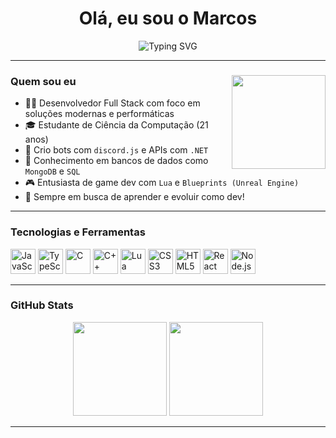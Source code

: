 <h1 align="center">Olá, eu sou o Marcos</h1>

<p align="center">
  <img src="https://readme-typing-svg.demolab.com?font=Fira+Code&size=22&pause=1000&color=FF0000&center=true&vCenter=true&width=480&lines=Desenvolvedor+Full+Stack;Entusiasta+em+Tecnologia" alt="Typing SVG" />
</p>

---

### Quem sou eu <img align="right" height="150" src="https://media.discordapp.net/attachments/1291137666754019437/1332418906349899923/unnamed-art-scale-6_00x-Blysen.jpeg?ex=683211ce&is=6830c04e&hm=2df6f3fbc4bdfa93908fd3c390034a75cb49b4bb2bb46cdf31d991cb0cca3b6c&=&format=webp&width=1006&height=1006" />

- 👨‍💻 Desenvolvedor Full Stack com foco em soluções modernas e performáticas  
- 🎓 Estudante de Ciência da Computação (21 anos)  
- 🤖 Crio bots com `discord.js` e APIs com `.NET`  
- 💾 Conhecimento em bancos de dados como `MongoDB` e `SQL`  
- 🎮 Entusiasta de game dev com `Lua` e `Blueprints (Unreal Engine)`  
- 🧠 Sempre em busca de aprender e evoluir como dev!

---

### Tecnologias e Ferramentas

<div align="left">
  <img src="https://cdn.jsdelivr.net/gh/devicons/devicon/icons/javascript/javascript-original.svg" height="40" alt="JavaScript" />
  <img src="https://cdn.jsdelivr.net/gh/devicons/devicon/icons/typescript/typescript-original.svg" height="40" alt="TypeScript" />
  <img src="https://cdn.jsdelivr.net/gh/devicons/devicon/icons/c/c-original.svg" height="40" alt="C" />
  <img src="https://cdn.jsdelivr.net/gh/devicons/devicon/icons/cplusplus/cplusplus-original.svg" height="40" alt="C++" />
  <img src="https://cdn.jsdelivr.net/gh/devicons/devicon/icons/lua/lua-original.svg" height="40" alt="Lua" />
  <img src="https://cdn.jsdelivr.net/gh/devicons/devicon/icons/css3/css3-original.svg" height="40" alt="CSS3" />
  <img src="https://cdn.jsdelivr.net/gh/devicons/devicon/icons/html5/html5-original.svg" height="40" alt="HTML5" />
  <img src="https://cdn.jsdelivr.net/gh/devicons/devicon/icons/react/react-original.svg" height="40" alt="React" />
  <img src="https://cdn.jsdelivr.net/gh/devicons/devicon/icons/nodejs/nodejs-original.svg" height="40" alt="Node.js" />

</div>

---

### GitHub Stats

<div align="center">
  <img src="https://github-readme-stats.vercel.app/api?username=blysenx&show_icons=true&count_private=true&theme=dark&hide_border=true" height="150" />
  <img src="https://github-readme-stats.vercel.app/api/top-langs?username=blysenx&layout=compact&theme=dark&hide_border=true&langs_count=5" height="150" />
</div>


---

